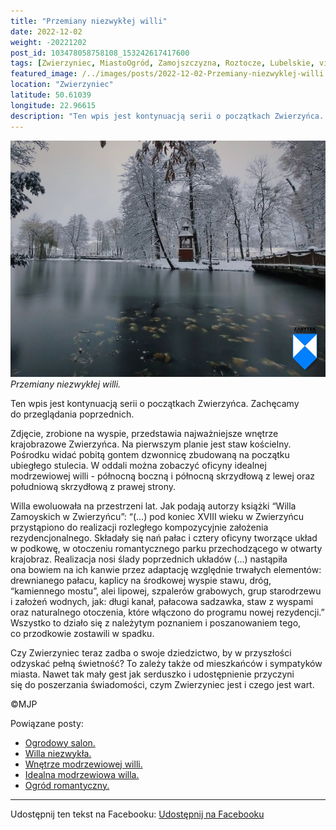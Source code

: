 ```yaml
---
title: "Przemiany niezwykłej willi"
date: 2022-12-02
weight: -20221202
post_id: 103478058758108_153242617417600
tags: [Zwierzyniec, MiastoOgród, Zamojszczyzna, Roztocze, Lubelskie, villarestituta, turystyka, dziedzictwo, zabytki, krajobrazy]
featured_image: /../images/posts/2022-12-02-Przemiany-niezwyklej-willi.jpg
location: "Zwierzyniec"
latitude: 50.61039
longitude: 22.96615
description: "Ten wpis jest kontynuacją serii o początkach Zwierzyńca. Zachęcamy do przeglądania poprzednich...."
---
```


![Przemiany niezwykłej willi.](/images/posts/2022-12-02-Przemiany-niezwyklej-willi.jpg)
*Przemiany niezwykłej willi.*

Ten wpis jest kontynuacją serii o początkach Zwierzyńca. Zachęcamy do przeglądania poprzednich.

Zdjęcie, zrobione na wyspie, przedstawia najważniejsze wnętrze krajobrazowe Zwierzyńca. Na pierwszym planie jest staw kościelny. Pośrodku widać pobitą gontem dzwonnicę zbudowaną na początku ubiegłego stulecia. W oddali można zobaczyć oficyny idealnej modrzewiowej willi - północną boczną i północną skrzydłową z lewej oraz południową skrzydłową z prawej strony.

Willa ewoluowała na przestrzeni lat.
Jak podają autorzy książki “Willa Zamoyskich w Zwierzyńcu”:
“(...) pod koniec XVIII wieku w Zwierzyńcu przystąpiono do realizacji rozległego kompozycyjnie założenia rezydencjonalnego. Składały się nań pałac i cztery oficyny tworzące układ w podkowę, w otoczeniu romantycznego parku przechodzącego w otwarty krajobraz. Realizacja nosi ślady poprzednich układów (...) nastąpiła ona bowiem na ich kanwie przez adaptację względnie trwałych elementów: drewnianego pałacu, kaplicy na środkowej wyspie stawu, dróg, “kamiennego mostu”, alei lipowej, szpalerów grabowych, grup starodrzewu i założeń wodnych, jak: długi kanał, pałacowa sadzawka, staw z wyspami oraz naturalnego otoczenia, które włączono do programu nowej rezydencji.”
Wszystko to działo się z należytym poznaniem i poszanowaniem tego, co przodkowie zostawili w spadku.

Czy Zwierzyniec teraz zadba o swoje dziedzictwo, by w przyszłości odzyskać pełną świetność?
To zależy także od mieszkańców i sympatyków miasta.
Nawet tak mały gest jak serduszko i udostępnienie przyczyni się do poszerzania świadomości, czym Zwierzyniec jest i czego jest wart.



©MJP

Powiązane posty:
- [Ogrodowy salon.](/posts/Ogrodowy-salon)
- [Willa niezwykła.](/posts/Willa-niezwykla)
- [Wnętrze modrzewiowej willi.](/posts/Wnetrze-modrzewiowej-willi)
- [Idealna modrzewiowa willa.](/posts/Idealna-modrzewiowa-willa)
- [Ogród romantyczny.](/posts/Ogrod-romantyczny)


---

Udostępnij ten tekst na Facebooku:
[Udostępnij na Facebooku](https://www.facebook.com/sharer/sharer.php?u=https://stowarzyszeniewachniewskiej.pl/posts/Przemiany-niezwyklej-willi)

<script type="application/ld+json">
{
  "@context": "https://schema.org",
  "@type": "BlogPosting",
  "headline": "Przemiany niezwykłej willi.",
  "datePublished": "2022-12-02",
  "dateModified": "2022-12-02",
  "author": {
    "@type": "Person",
    "name": "Michał Jan Patyk"
  },
  "publisher": {
    "@type": "Organization",
    "name": "Stowarzyszenie im. Aleksandry Wachniewskiej",
    "logo": {
      "@type": "ImageObject",
      "url": "https://stowarzyszeniewachniewskiej.pl/images/logo/logo.svg"
    }
  },
  "mainEntityOfPage": {
    "@type": "WebPage",
    "@id": "https://stowarzyszeniewachniewskiej.pl/posts/Przemiany-niezwyklej-willi"
  },
  "image": {
    "@type": "ImageObject",
    "url": "https://stowarzyszeniewachniewskiej.pl/images/posts/2022-12-02-Przemiany-niezwyklej-willi.jpg"
  },
  "articleSection": "Dziedzictwo Kulturowe i Zabytki",
  "keywords": "Zwierzyniec, MiastoOgród, Zamojszczyzna, Roztocze, Lubelskie, villarestituta, turystyka, dziedzictwo, zabytki, krajobrazy",
  "wordCount": 215,
  "articleBody": "Ten wpis jest kontynuacją serii o początkach Zwierzyńca. Zachęcamy do przeglądania poprzednich.\n\nZdjęcie, zrobione na wyspie, przedstawia najważniejsze wnętrze krajobrazowe Zwierzyńca. Na pierwszym planie jest staw kościelny. Pośrodku widać pobitą gontem dzwonnicę zbudowaną na początku ubiegłego stulecia. W oddali można zobaczyć oficyny idealnej modrzewiowej willi - północną boczną i północną skrzydłową z lewej oraz południową skrzydłową z prawej strony.\n\nWilla ewoluowała na przestrzeni lat.\nJak podają autorzy książki “Willa Zamoyskich w Zwierzyńcu”:\n“(...) pod koniec XVIII wieku w Zwierzyńcu przystąpiono do realizacji rozległego kompozycyjnie założenia rezydencjonalnego. Składały się nań pałac i cztery oficyny tworzące układ w podkowę, w otoczeniu romantycznego parku przechodzącego w otwarty krajobraz. Realizacja nosi ślady poprzednich układów (...) nastąpiła ona bowiem na ich kanwie przez adaptację względnie trwałych elementów: drewnianego pałacu, kaplicy na środkowej wyspie stawu, dróg, “kamiennego mostu”, alei lipowej, szpalerów grabowych, grup starodrzewu i założeń wodnych, jak: długi kanał, pałacowa sadzawka, staw z wyspami oraz naturalnego otoczenia, które włączono do programu nowej rezydencji.”\nWszystko to działo się z należytym poznaniem i poszanowaniem tego, co przodkowie zostawili w spadku.\n\nCzy Zwierzyniec teraz zadba o swoje dziedzictwo, by w przyszłości odzyskać pełną świetność?\nTo zależy także od mieszkańców i sympatyków miasta. \nNawet tak mały gest jak serduszko i udostępnienie przyczyni się do poszerzania świadomości, czym Zwierzyniec jest i czego jest wart.\n \n         \n\n©MJP",
  "description": "Odkryj piękno Zwierzyńca i jego zabytki.",
  "copyrightHolder": {
    "@type": "Person",
    "name": "Michał Jan Patyk"
  }
}
</script>
<script type="application/ld+json">
{
  "@context": "https://schema.org",
  "@type": "BreadcrumbList",
  "itemListElement": [
    {
      "@type": "ListItem",
      "position": 1,
      "name": "Home",
      "item": "https://stowarzyszeniewachniewskiej.pl"
    },
    {
      "@type": "ListItem",
      "position": 2,
      "name": "posts",
      "item": "https://stowarzyszeniewachniewskiej.pl/posts"
    },
    {
      "@type": "ListItem",
      "position": 3,
      "name": "Przemiany niezwykłej willi.",
      "item": "https://stowarzyszeniewachniewskiej.pl/posts/Przemiany-niezwyklej-willi"
    }
  ]
}
</script>
